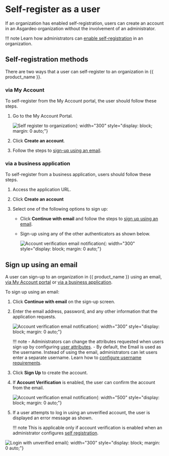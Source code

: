 # Self-register as a user

If an organization has enabled self-registration, users can create an account in an Asgardeo organization without the involvement of an administrator.

!!! note
    Learn how administrators can [enable self-registration]({{base_path}}/guides/user-accounts/configure-self-registration/) in an organization.

## Self-registration methods

There are two ways that a user can self-register to an organization in {{ product_name }}.

### via My Account

To self-register from the My Account portal, the user should follow these steps.

1. Go to the My Account Portal.

    ![Self register to organization]({{base_path}}/assets/img/guides/organization/self-service/customer/recover-your-password.png){: width="300" style="display: block; margin: 0 auto;"}

2. Click **Create an account**.

3. Follow the steps to [sign-up using an email](#sign-up-using-an-email).

### via a business application

To self-register from a business application, users should follow these steps.

1. Access the application URL.
2. Click **Create an account**
3. Select one of the following options to sign up:

    - Click **Continue with email** and follow the steps to [sign up using an email](#sign-up-using-an-email).
    - Sign-up using any of the other authenticators as shown below.

      ![Account verification email notification]({{base_path}}/assets/img/guides/organization/self-service/customer/self-registration-select-a-method.png){: width="300" style="display: block; margin: 0 auto;"}

## Sign up using an email

A user can sign-up to an organization in {{ product_name }} using an email, [via My Account portal](#via-my-account) or [via a business application](#via-a-business-application).

To sign up using an email:

1. Click **Continue with email** on the sign-up screen.

2. Enter the email address, password, and any other information that the application requests.

    ![Account verification email notification]({{base_path}}/assets/img/guides/organization/self-service/customer/self-registration-form.png){: width="300" style="display: block; margin: 0 auto;"}

    !!! note
       - Administrators can change the attributes requested when users sign up by configuring [user attributes]({{base_path}}/guides/users/attributes/manage-attributes/#update-attributes).
       - By default, the Email is used as the username. Instead of using the email, administrators can let users enter a separate username. Learn how to [configure username requirements]({{base_path}}/guides/user-accounts/account-login/username-validation/).

3. Click **Sign Up** to create the account.

4. If **Account Verification** is enabled, the user can confirm the account from the email.

    ![Account verification email notification]({{base_path}}/assets/img/guides/organization/self-service/customer/account-verification-email.png){: width="500" style="display: block; margin: 0 auto;"}

5. If a user attempts to log in using an unverified account, the user is displayed an error message as shown.

    !!! note
        This is applicable only if account verification is enabled when an administrator configures [self registration]({{base_path}}/guides/user-accounts/configure-self-registration/).

![Login with unverified email]({{base_path}}/assets/img/guides/organization/self-service/customer/login-with-unverified-email.png){: width="300" style="display: block; margin: 0 auto;"}